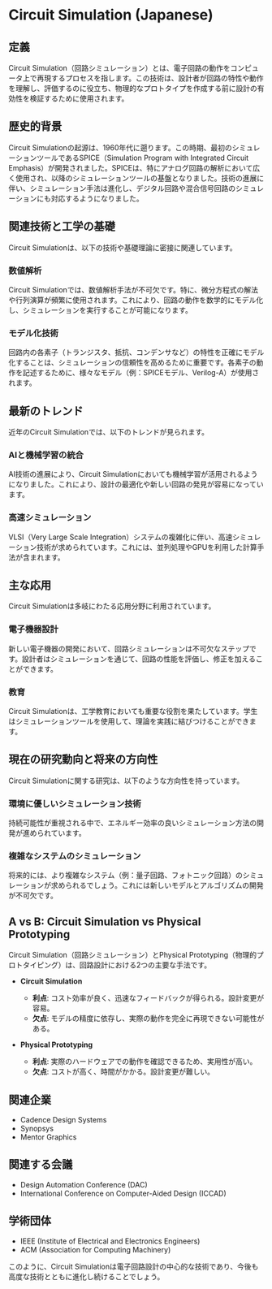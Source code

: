# Circuit Simulation (Japanese)

## 定義
Circuit Simulation（回路シミュレーション）とは、電子回路の動作をコンピュータ上で再現するプロセスを指します。この技術は、設計者が回路の特性や動作を理解し、評価するのに役立ち、物理的なプロトタイプを作成する前に設計の有効性を検証するために使用されます。

## 歴史的背景
Circuit Simulationの起源は、1960年代に遡ります。この時期、最初のシミュレーションツールであるSPICE（Simulation Program with Integrated Circuit Emphasis）が開発されました。SPICEは、特にアナログ回路の解析において広く使用され、以降のシミュレーションツールの基盤となりました。技術の進展に伴い、シミュレーション手法は進化し、デジタル回路や混合信号回路のシミュレーションにも対応するようになりました。

## 関連技術と工学の基礎
Circuit Simulationは、以下の技術や基礎理論に密接に関連しています。

### 数値解析
Circuit Simulationでは、数値解析手法が不可欠です。特に、微分方程式の解法や行列演算が頻繁に使用されます。これにより、回路の動作を数学的にモデル化し、シミュレーションを実行することが可能になります。

### モデル化技術
回路内の各素子（トランジスタ、抵抗、コンデンサなど）の特性を正確にモデル化することは、シミュレーションの信頼性を高めるために重要です。各素子の動作を記述するために、様々なモデル（例：SPICEモデル、Verilog-A）が使用されます。

## 最新のトレンド
近年のCircuit Simulationでは、以下のトレンドが見られます。

### AIと機械学習の統合
AI技術の進展により、Circuit Simulationにおいても機械学習が活用されるようになりました。これにより、設計の最適化や新しい回路の発見が容易になっています。

### 高速シミュレーション
VLSI（Very Large Scale Integration）システムの複雑化に伴い、高速シミュレーション技術が求められています。これには、並列処理やGPUを利用した計算手法が含まれます。

## 主な応用
Circuit Simulationは多岐にわたる応用分野に利用されています。

### 電子機器設計
新しい電子機器の開発において、回路シミュレーションは不可欠なステップです。設計者はシミュレーションを通じて、回路の性能を評価し、修正を加えることができます。

### 教育
Circuit Simulationは、工学教育においても重要な役割を果たしています。学生はシミュレーションツールを使用して、理論を実践に結びつけることができます。

## 現在の研究動向と将来の方向性
Circuit Simulationに関する研究は、以下のような方向性を持っています。

### 環境に優しいシミュレーション技術
持続可能性が重視される中で、エネルギー効率の良いシミュレーション方法の開発が進められています。

### 複雑なシステムのシミュレーション
将来的には、より複雑なシステム（例：量子回路、フォトニック回路）のシミュレーションが求められるでしょう。これには新しいモデルとアルゴリズムの開発が不可欠です。

## A vs B: Circuit Simulation vs Physical Prototyping
Circuit Simulation（回路シミュレーション）とPhysical Prototyping（物理的プロトタイピング）は、回路設計における2つの主要な手法です。

- **Circuit Simulation**
  - **利点**: コスト効率が良く、迅速なフィードバックが得られる。設計変更が容易。
  - **欠点**: モデルの精度に依存し、実際の動作を完全に再現できない可能性がある。

- **Physical Prototyping**
  - **利点**: 実際のハードウェアでの動作を確認できるため、実用性が高い。
  - **欠点**: コストが高く、時間がかかる。設計変更が難しい。

## 関連企業
- Cadence Design Systems
- Synopsys
- Mentor Graphics

## 関連する会議
- Design Automation Conference (DAC)
- International Conference on Computer-Aided Design (ICCAD)

## 学術団体
- IEEE (Institute of Electrical and Electronics Engineers)
- ACM (Association for Computing Machinery)

このように、Circuit Simulationは電子回路設計の中心的な技術であり、今後も高度な技術とともに進化し続けることでしょう。
